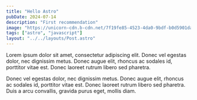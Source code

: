 ```yaml
---
title: "Hello Astro"
pubDate: 2024-07-14
description: "First recommendation"
image: "https://unicorn-cdn.b-cdn.net/7f19fe85-4523-4da0-9bdf-b0d5901dae98/12.-messenger.png?width=690&height=366"
tags: ["astro", "javascript"]
layout: "../../layouts/Post.astro"
---
```


Lorem ipsum dolor sit amet, consectetur adipiscing elit. Donec vel egestas dolor, nec dignissim metus. Donec augue elit, rhoncus ac sodales id, porttitor vitae est. Donec laoreet rutrum libero sed pharetra.

Donec vel egestas dolor, nec dignissim metus. Donec augue elit, rhoncus ac sodales id, porttitor vitae est. Donec laoreet rutrum libero sed pharetra. Duis a arcu convallis, gravida purus eget, mollis diam.

